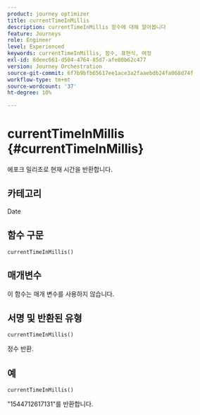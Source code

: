 ```yaml
---
product: journey optimizer
title: currentTimeInMillis
description: currentTimeInMillis 함수에 대해 알아봅니다
feature: Journeys
role: Engineer
level: Experienced
keywords: currentTimeInMillis, 함수, 표현식, 여정
exl-id: 8deec661-d504-4764-85d7-afe80b62c477
version: Journey Orchestration
source-git-commit: 6f7b9bfb65617ee1ace3a2faaebdb24fa068d74f
workflow-type: tm+mt
source-wordcount: '37'
ht-degree: 10%

---
```


# currentTimeInMillis {#currentTimeInMillis}

에포크 밀리초로 현재 시간을 반환합니다.

## 카테고리

Date

## 함수 구문

`currentTimeInMillis()`

## 매개변수

이 함수는 매개 변수를 사용하지 않습니다.

## 서명 및 반환된 유형

`currentTimeInMillis()`

정수 반환.

## 예

`currentTimeInMillis()`

&quot;1544712617131&quot;를 반환합니다.

